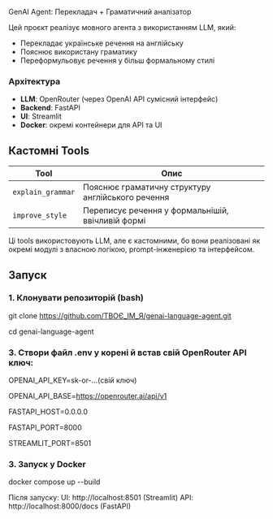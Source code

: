GenAI Agent: Перекладач + Граматичний аналізатор

Цей проєкт реалізує мовного агента з використанням LLM, який:
- Перекладає українське речення на англійську
- Пояснює використану граматику
- Переформульовує речення у більш формальному стилі

### Архітектура
- **LLM**: OpenRouter (через OpenAI API сумісний інтерфейс)
- **Backend**: FastAPI
- **UI**: Streamlit
- **Docker**: окремі контейнери для API та UI


## Кастомні Tools

| Tool              |                      Опис                         |
|-------------------|---------------------------------------------------|
| `explain_grammar` | Пояснює граматичну структуру англійського речення |
| `improve_style`   | Переписує речення у формальнішій, ввічливій формі |

Ці tools використовують LLM, але є кастомними, бо вони реалізовані як окремі модулі з власною логікою, prompt-інженерією та інтерфейсом.


## Запуск

### 1. Клонувати репозиторій (bash) 
git clone https://github.com/ТВОЄ_ІМ_Я/genai-language-agent.git

cd genai-language-agent 

### 3. Створи файл .env у корені й встав свій OpenRouter API ключ: 
OPENAI_API_KEY=sk-or-...(свій ключ) 

OPENAI_API_BASE=https://openrouter.ai/api/v1

FASTAPI_HOST=0.0.0.0 

FASTAPI_PORT=8000 

STREAMLIT_PORT=8501 


### 3. Запуск у Docker 
docker compose up --build

Після запуску:
UI: http://localhost:8501 (Streamlit)
API: http://localhost:8000/docs (FastAPI)

